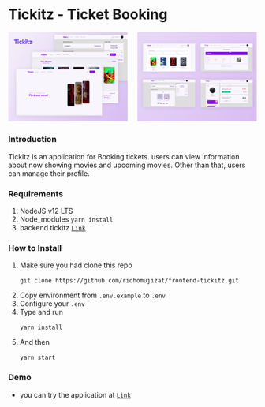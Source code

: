 # Tickitz - Ticket Booking
<p float="left">
<img width="48%" alt="Github" src="https://github.com/ridhomujizat/frontend-tickitz/blob/master/assets/Web%20tickitz.png" />
<img width="48%" align="right" alt="Github" src="https://github.com/ridhomujizat/frontend-tickitz/blob/master/assets/Web%20tickitz%203.png" />
</p>

### Introduction

Tickitz is an application for Booking tickets. users can view information about now showing movies and upcoming movies. Other than that, users
can manage their profile.

### Requirements
 1. NodeJS v12 LTS
 2. Node_modules `yarn install`
 3. backend tickitz [`Link`](https://github.com/ridhomujizat/backend-tickitz)

### How to Install
 1. Make sure you had clone this repo 
    ```
    git clone https://github.com/ridhomujizat/frontend-tickitz.git
    ```
 2. Copy environment from `.env.example` to `.env`
 3. Configure your `.env`
 4. Type and run
    ```
    yarn install
    ```
 6. And then
    ```
    yarn start
    ```
    
 ### Demo
 - you can try the application at [`Link`](http://54.83.95.158:3000/)
  
